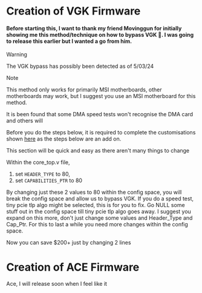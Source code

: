 # Creation of VGK Firmware

#### Before starting this, I want to thank my friend Movinggun for initially showing me this method/technique on how to bypass VGK 💖. I was going to release this earlier but I wanted a go from him.

> [!WARNING]
> The VGK bypass has possibly been detected as of 5/03/24
> 


> [!NOTE]
> This method only works for primarily MSI motherboards, other motherboards may work, but I suggest you use an MSI motherboard for this method.
>
> It is been found that some DMA speed tests won't recognise the DMA card and others will


Before you do the steps below, it is required to complete the customisations shown [here](https://github.com/Rakeshmonkee/DMA/blob/main/EAC-BE%20FW%20Creation/EAC-BE%20FW%20Customisations) as the steps below are an add on.


This section will be quick and easy as there aren't many things to change

Within the core_top.v file,

1. set `HEADER_TYPE` to 80,
2. set `CAPABILITIES_PTR` to 80

By changing just these 2 values to 80 within the config space, you will break the config space and allow us to bypass VGK. If you do a speed test, tiny pcie tlp algo might be selected, this is for you to fix. Go NULL some stuff out in the config space till tiny pcie tlp algo goes away. I suggest you expand on this more, don't just change some values and Header_Type and Cap_Ptr. For this to last a while you need more changes within the config space.



Now you can save $200+ just by changing 2 lines

# Creation of ACE Firmware

Ace, I will release soon when I feel like it
